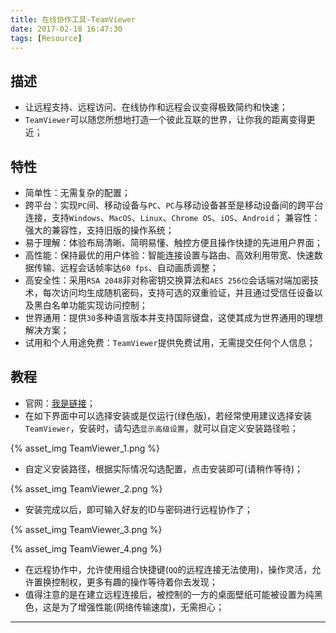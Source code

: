 ```yaml
---
title: 在线协作工具-TeamViewer
date: 2017-02-18 16:47:30
tags: [Resource]
---
```


## 描述
+ 让远程支持、远程访问、在线协作和远程会议变得极致简约和快速；
+ `TeamViewer`可以随您所想地打造一个彼此互联的世界，让你我的距离变得更近；

<!-- more -->

## 特性
+ 简单性：无需复杂的配置；
+ 跨平台：实现`PC`间、移动设备与`PC`、`PC`与移动设备甚至是移动设备间的跨平台连接，支持`Windows`、`MacOS`、`Linux`、`Chrome OS`、`iOS`、`Android`；
兼容性：强大的兼容性，支持旧版的操作系统；
+ 易于理解：体验布局清晰、简明易懂、触控方便且操作快捷的先进用户界面；
+ 高性能：保持最优的用户体验：智能连接设置与路由、高效利用带宽、快速数据传输、远程会话帧率达`60 fps`、自动画质调整；
+ 高安全性：采用`RSA 2048`非对称密钥交换算法和`AES 256位`会话端对端加密技术，每次访问均生成随机密码，支持可选的双重验证，并且通过受信任设备以及黑白名单功能实现访问控制；
+ 世界通用：提供`30`多种语言版本并支持国际键盘，这使其成为世界通用的理想解决方案；
+ 试用和个人用途免费：`TeamViewer`提供免费试用，无需提交任何个人信息；

## 教程
+ 官网：[我是链接](https://www.teamviewer.com/zhcn/)；
+ 在如下界面中可以选择安装或是仅运行(绿色版)，若经常使用建议选择安装`TeamViewer`，安装时，请勾选`显示高级设置`，就可以自定义安装路径啦；

{% asset_img TeamViewer_1.png %}

+ 自定义安装路径，根据实际情况勾选配置，点击安装即可(请稍作等待)；

{% asset_img TeamViewer_2.png %}

+ 安装完成以后，即可输入好友的ID与密码进行远程协作了；

{% asset_img TeamViewer_3.png %}

{% asset_img TeamViewer_4.png %}

+ 在远程协作中，允许使用组合快捷键(`QQ`的远程连接无法使用)，操作灵活，允许置换控制权，更多有趣的操作等待着你去发现；
+ 值得注意的是在建立远程连接后，被控制的一方的桌面壁纸可能被设置为纯黑色，这是为了增强性能(网络传输速度)，无需担心；

***